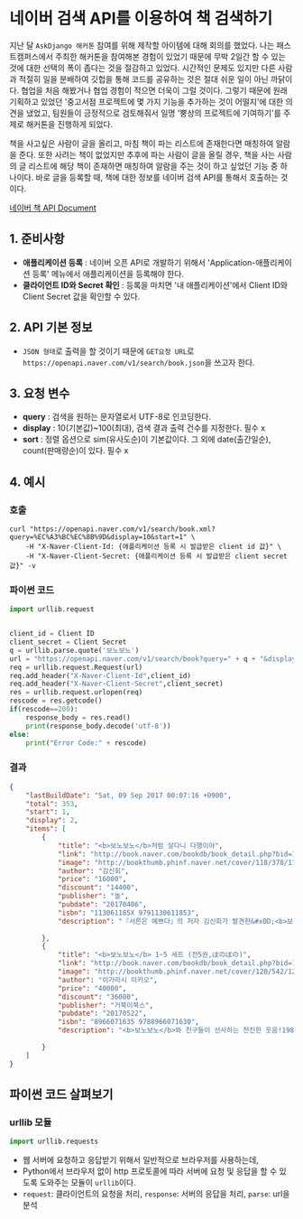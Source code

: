 # 네이버 검색 API를 이용하여 책 검색하기

지난 달 `AskDjango 해커톤` 참여를 위해 제작할 아이템에 대해 회의를 했었다. 나는 패스트캠퍼스에서 주최한 해커톤을 참여해본 경험이 있었기 때문에 무박 2일간 할 수 있는 것에 대한 선택의 폭이 좁다는 것을 절감하고 있었다. 시간적인 문제도 있지만 다른 사람과 적절히 일을 분배하여 깃헙을 통해 코드를 공유하는 것은 절대 쉬운 일이 아닌 까닭이다. 협업을 처음 해봤거나 협업 경험이 적으면 더욱이 그럴 것이다. 그렇기 때문에  원래 기획하고 있었던 '중고서점 프로젝트에 몇 가지 기능을 추가하는 것이 어떨지'에 대한 의견을 냈었고, 팀원들이 긍정적으로 검토해줘서 일명 '뿡상의 프로젝트에 기여하기'를 주제로 해커톤을 진행하게 되었다.

책을 사고싶은 사람이 글을 올리고, 마침 책이 파는 리스트에 존재한다면 매칭하여 알람을 준다. 또한 사려는 책이 없었지만 추후에 파는 사람이 글을 올릴 경우, 책을 사는 사람의 글 리스트에 해당 책이 존재하면 매칭하여 알람을 주는 것이 하고 싶었던 기능 중 하나이다. 바로 글을 등록할 때, 책에 대한 정보를 네이버 검색 API를 통해서 호출하는 것이다.

[네이버 책 API Document](https://developers.naver.com/docs/search/book/)

## 1. 준비사항
- **애플리케이션 등록** : 네이버 오픈 API로 개발하기 위해서 'Application-애플리케이션 등록' 메뉴에서 애플리케이션을 등록해야 한다.
- **클라이언트 ID와 Secret 확인** : 등록을 마치면 '내 애플리케이션'에서 Client ID와 Client Secret 값을 확인할 수 있다.

## 2. API 기본 정보
- `JSON 형태`로 출력을 할 것이기 때문에 `GET요청 URL`로 `https://openapi.naver.com/v1/search/book.json`을 쓰고자 한다.

## 3. 요청 변수
- **query** : 검색을 원하는 문자열로서 UTF-8로 인코딩한다.
- **display** : 10(기본값)~100(최대), 검색 결과 출력 건수를 지정한다. 필수 x
- **sort** : 정렬 옵션으로 sim(유사도순)이 기본값이다. 그 외에 date(출간일순), count(판매량순)이 있다. 필수 x

## 4. 예시

### 호출

```
curl "https://openapi.naver.com/v1/search/book.xml?query=%EC%A3%BC%EC%8B%9D&display=10&start=1" \
    -H "X-Naver-Client-Id: {애플리케이션 등록 시 발급받은 client id 값}" \
    -H "X-Naver-Client-Secret: {애플리케이션 등록 시 발급받은 client secret 값}" -v
```

### 파이썬 코드

```python
import urllib.request


client_id = Client ID
client_secret = Client Secret
q = urllib.parse.quote('보노보노')
url = "https://openapi.naver.com/v1/search/book?query=" + q + "&display=2&sort=count" #json 형태로 출력, 검색어는 '보노보노', 출력 결과는 2개, 판매량순으로
req = urllib.request.Request(url)
req.add_header("X-Naver-Client-Id",client_id)
req.add_header("X-Naver-Client-Secret",client_secret)
res = urllib.request.urlopen(req)
rescode = res.getcode()
if(rescode==200):
    response_body = res.read()
    print(response_body.decode('utf-8'))
else:
    print("Error Code:" + rescode)
```

### 결과

```json
{
	"lastBuildDate": "Sat, 09 Sep 2017 00:07:16 +0900",
	"total": 353,
	"start": 1,
	"display": 2,
	"items": [
		{
			"title": "<b>보노보노</b>처럼 살다니 다행이야",
			"link": "http://book.naver.com/bookdb/book_detail.php?bid=11837875",
			"image": "http://bookthumb.phinf.naver.net/cover/118/378/11837875.jpg?type=m1&udate=20170729",
			"author": "김신회",
			"price": "16000",
			"discount": "14400",
			"publisher": "놀",
			"pubdate": "20170406",
			"isbn": "113061185X 9791130611853",
			"description": "『서른은 예쁘다』의 저자 김신회가 발견한&#x0D;<b>보노보노</b> 속 주옥같은 위로의 문장들!&#x0D;&#x0D;[<b>보노보노</b>]를 좋아할 수밖에 없는 이유는 단순한 그림체에 담긴 가슴 따뜻한 대사와 철학적인 메시지 때문이다. <b>보노보노</b>와 친구들은 아주 순수하고 솔직하며 뭉클하다. [<b>보노보노</b>]의 만화책과 애니메이션을 봤던... "
		
		},
		{
			"title": "<b>보노보노</b> 1~5 세트 (전5권,ぼのぼの)",
			"link": "http://book.naver.com/bookdb/book_detail.php?bid=12054292",
			"image": "http://bookthumb.phinf.naver.net/cover/120/542/12054292.jpg?type=m1&udate=20170816",
			"author": "이가라시 미키오",
			"price": "40000",
			"discount": "36000",
			"publisher": "거북이북스",
			"pubdate": "20170522",
			"isbn": "8966071635 9788966071630",
			"description": "<b>보노보노</b>와 친구들이 선사하는 천진한 웃음!1986년, 첫 연재를 시작하자마자 독자들의 폭발적인 지지를 받았던 이가라시 미키오의 대표작 ‘<b>보노보노</b>’. 이 작품의 주인공 <b>보노보노</b>는 생각 많고 질문은 더 많은 아기 해달이다. 여기에 약하지만 귀여운 고집을 지닌 포로리와 걸핏하면 화를 내지만 속정 깊은... "
		
		}
	]
}
```

## 파이썬 코드 살펴보기

### urllib 모듈

```python
import urllib.requests
```

- 웹 서버에 요청하고 응답받기 위해서 일반적으로 브라우저를 사용하는데,
- Python에서 브라우저 없이 http 프로토콜에 따라 서버에 요청 및 응답을 할 수 있도록 도와주는 모듈이 `urllib`이다.
- `request`: 클라이언트의 요청을 처리, `response`: 서버의 응답을 처리, `parse`: url을 분석
